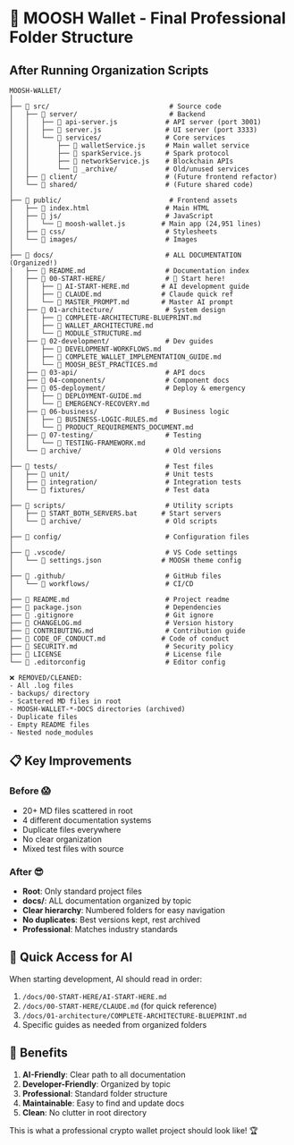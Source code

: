 # 🎯 MOOSH Wallet - Final Professional Folder Structure

## After Running Organization Scripts

```
MOOSH-WALLET/
│
├── 📁 src/                              # Source code
│   ├── 📁 server/                       # Backend
│   │   ├── 📄 api-server.js            # API server (port 3001)
│   │   ├── 📄 server.js                # UI server (port 3333)
│   │   └── 📁 services/                # Core services
│   │       ├── 📄 walletService.js     # Main wallet service
│   │       ├── 📄 sparkService.js      # Spark protocol
│   │       ├── 📄 networkService.js    # Blockchain APIs
│   │       └── 📁 _archive/            # Old/unused services
│   ├── 📁 client/                      # (Future frontend refactor)
│   └── 📁 shared/                      # (Future shared code)
│
├── 📁 public/                           # Frontend assets
│   ├── 📄 index.html                   # Main HTML
│   ├── 📁 js/                          # JavaScript
│   │   └── 📄 moosh-wallet.js         # Main app (24,951 lines)
│   ├── 📁 css/                         # Stylesheets
│   └── 📁 images/                      # Images
│
├── 📁 docs/                            # ALL DOCUMENTATION (Organized!)
│   ├── 📄 README.md                    # Documentation index
│   ├── 📁 00-START-HERE/               # 🚀 Start here!
│   │   ├── 📄 AI-START-HERE.md        # AI development guide
│   │   ├── 📄 CLAUDE.md               # Claude quick ref
│   │   └── 📄 MASTER_PROMPT.md        # Master AI prompt
│   ├── 📁 01-architecture/             # System design
│   │   ├── 📄 COMPLETE-ARCHITECTURE-BLUEPRINT.md
│   │   ├── 📄 WALLET_ARCHITECTURE.md
│   │   └── 📄 MODULE_STRUCTURE.md
│   ├── 📁 02-development/              # Dev guides
│   │   ├── 📄 DEVELOPMENT-WORKFLOWS.md
│   │   ├── 📄 COMPLETE_WALLET_IMPLEMENTATION_GUIDE.md
│   │   └── 📄 MOOSH_BEST_PRACTICES.md
│   ├── 📁 03-api/                      # API docs
│   ├── 📁 04-components/               # Component docs
│   ├── 📁 05-deployment/               # Deploy & emergency
│   │   ├── 📄 DEPLOYMENT-GUIDE.md
│   │   └── 📄 EMERGENCY-RECOVERY.md
│   ├── 📁 06-business/                 # Business logic
│   │   ├── 📄 BUSINESS-LOGIC-RULES.md
│   │   └── 📄 PRODUCT_REQUIREMENTS_DOCUMENT.md
│   ├── 📁 07-testing/                  # Testing
│   │   └── 📄 TESTING-FRAMEWORK.md
│   └── 📁 archive/                     # Old versions
│
├── 📁 tests/                           # Test files
│   ├── 📁 unit/                        # Unit tests
│   ├── 📁 integration/                 # Integration tests
│   └── 📁 fixtures/                    # Test data
│
├── 📁 scripts/                         # Utility scripts
│   ├── 📄 START_BOTH_SERVERS.bat      # Start servers
│   └── 📁 archive/                     # Old scripts
│
├── 📁 config/                          # Configuration files
│
├── 📁 .vscode/                         # VS Code settings
│   └── 📄 settings.json               # MOOSH theme config
│
├── 📁 .github/                         # GitHub files
│   └── 📁 workflows/                   # CI/CD
│
├── 📄 README.md                        # Project readme
├── 📄 package.json                     # Dependencies
├── 📄 .gitignore                       # Git ignore
├── 📄 CHANGELOG.md                     # Version history
├── 📄 CONTRIBUTING.md                  # Contribution guide
├── 📄 CODE_OF_CONDUCT.md              # Code of conduct
├── 📄 SECURITY.md                      # Security policy
├── 📄 LICENSE                          # License file
└── 📄 .editorconfig                    # Editor config

❌ REMOVED/CLEANED:
- All .log files
- backups/ directory
- Scattered MD files in root
- MOOSH-WALLET-*-DOCS directories (archived)
- Duplicate files
- Empty README files
- Nested node_modules
```

## 📋 Key Improvements

### Before 😱
- 20+ MD files scattered in root
- 4 different documentation systems
- Duplicate files everywhere
- No clear organization
- Mixed test files with source

### After 😎
- **Root**: Only standard project files
- **docs/**: ALL documentation organized by topic
- **Clear hierarchy**: Numbered folders for easy navigation
- **No duplicates**: Best versions kept, rest archived
- **Professional**: Matches industry standards

## 🚀 Quick Access for AI

When starting development, AI should read in order:
1. `/docs/00-START-HERE/AI-START-HERE.md`
2. `/docs/00-START-HERE/CLAUDE.md` (for quick reference)
3. `/docs/01-architecture/COMPLETE-ARCHITECTURE-BLUEPRINT.md`
4. Specific guides as needed from organized folders

## 🎯 Benefits

1. **AI-Friendly**: Clear path to all documentation
2. **Developer-Friendly**: Organized by topic
3. **Professional**: Standard folder structure
4. **Maintainable**: Easy to find and update docs
5. **Clean**: No clutter in root directory

This is what a professional crypto wallet project should look like! 🏆